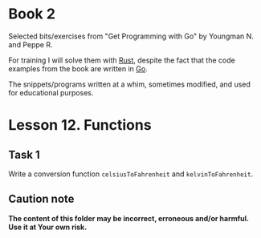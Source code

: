 # Book 2

Selected bits/exercises from "Get Programming with Go" by Youngman N. and Peppe R.

For training I will solve them with [Rust](https://www.rust-lang.org/), despite the fact that the code examples from the book are written in [Go](https://go.dev/).

The snippets/programs written at a whim, sometimes modified, and used for educational purposes.

# Lesson 12. Functions

## Task 1

Write a conversion function `celsiusToFahrenheit` and `kelvinToFahrenheit`.

## Caution note

**The content of this folder may be incorrect, erroneous and/or harmful. Use it at Your own risk.**
